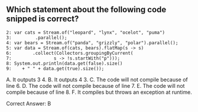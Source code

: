 ## Which statement about the following code snipped is correct?

```
2: var cats = Stream.of("leopard", "lynx", "ocelot", "puma")
3:         .parallel();
4: var bears = Stream.of("panda", "grizzly", "polar").parallel();
5: var data = Stream.of(cats, bears).flatMap(s -> s)
6:        .collect(Collectors.groupingByCurrent(
7:                s -> !s.startWith("p")));
8: System.out.println(data.get(false).size()
9:    + " " + data.get(true).size());
```


A. It outputs 3 4.
B. It outputs 4 3.
C. The code will not compile because of line 6.
D. The code will not compile because of line 7.
E. The code will not compile because of line 8.
F. It compiles but throws an exception at runtime.


Correct Answer: B